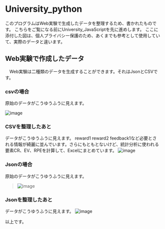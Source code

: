 # University_python
このプログラムはWeb実験で生成したデータを整理するため、書かれたものです。
こちらをご覧になる前にUniversity_JavaScriptを先に進めします。
ここに添付した図は、個人プライバシー保護のため、あくまでも参考として使用していて、実際のデータと違います。

## Web実験で作成したデータ
　Web実験は二種類のデータを生成することができます。それはJsonとCSVです。
 ### csvの場合
 原始のデータがこうゆうふうに見えます。
					
![image](https://user-images.githubusercontent.com/71746534/115003245-94b9ce80-9ee0-11eb-8496-7651a87619df.png)

### CSVを整理したあと
データがこうゆうふうに見えます。
reward1 reward2 feedback1など必要とされる情報が綺麗に並んでいます。さらにもともとないけど、統計分析に使われる要素CR、EV、RPEを計算して、Excelにまとめています。
![image](https://user-images.githubusercontent.com/71746534/115003528-dba7c400-9ee0-11eb-9dac-b34c88698c46.png)

### Jsonの場合
原始のデータがこうゆうふうに見えます。
>![image](https://user-images.githubusercontent.com/71746534/115004832-342b9100-9ee2-11eb-92d1-7e06164c049d.png)

### Jsonを整理したあと
データがこうゆうふうに見えます。
![image](https://user-images.githubusercontent.com/71746534/115004958-54f3e680-9ee2-11eb-9ea5-b27342af66ae.png)

以上です。
